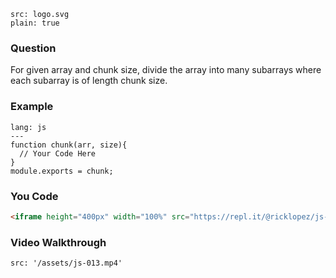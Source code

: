 ```image
src: logo.svg
plain: true
```
### Question
For given array and chunk size, divide the array into many subarrays where each subarray is of length chunk size.

### Example
```code
lang: js
---
function chunk(arr, size){
  // Your Code Here
}
module.exports = chunk;

```
### You Code
```html
<iframe height="400px" width="100%" src="https://repl.it/@ricklopez/js-exercise-13?lite=true" scrolling="no" frameborder="no" allowtransparency="true" allowfullscreen="true" sandbox="allow-forms allow-pointer-lock allow-popups allow-same-origin allow-scripts allow-modals"></iframe>
```
### Video Walkthrough
```video
src: '/assets/js-013.mp4'
```